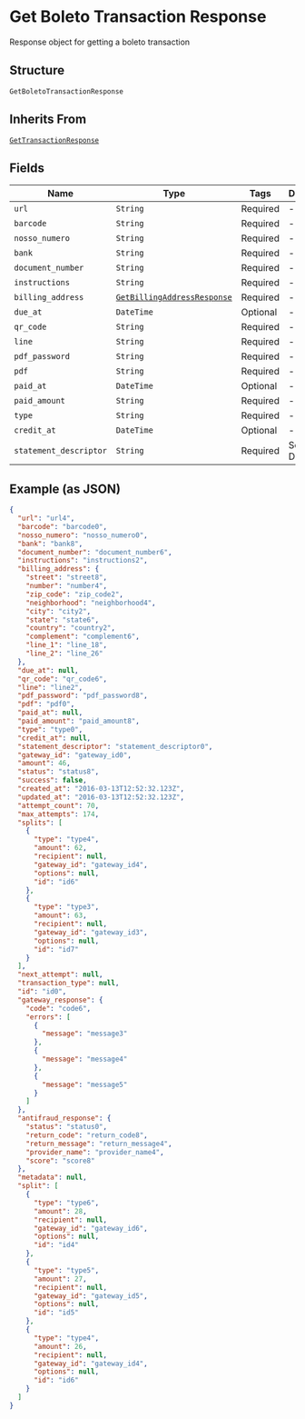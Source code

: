 
# Get Boleto Transaction Response

Response object for getting a boleto transaction

## Structure

`GetBoletoTransactionResponse`

## Inherits From

[`GetTransactionResponse`](/doc/models/get-transaction-response.md)

## Fields

| Name | Type | Tags | Description |
|  --- | --- | --- | --- |
| `url` | `String` | Required | - |
| `barcode` | `String` | Required | - |
| `nosso_numero` | `String` | Required | - |
| `bank` | `String` | Required | - |
| `document_number` | `String` | Required | - |
| `instructions` | `String` | Required | - |
| `billing_address` | [`GetBillingAddressResponse`](/doc/models/get-billing-address-response.md) | Required | - |
| `due_at` | `DateTime` | Optional | - |
| `qr_code` | `String` | Required | - |
| `line` | `String` | Required | - |
| `pdf_password` | `String` | Required | - |
| `pdf` | `String` | Required | - |
| `paid_at` | `DateTime` | Optional | - |
| `paid_amount` | `String` | Required | - |
| `type` | `String` | Required | - |
| `credit_at` | `DateTime` | Optional | - |
| `statement_descriptor` | `String` | Required | Soft Descriptor |

## Example (as JSON)

```json
{
  "url": "url4",
  "barcode": "barcode0",
  "nosso_numero": "nosso_numero0",
  "bank": "bank8",
  "document_number": "document_number6",
  "instructions": "instructions2",
  "billing_address": {
    "street": "street8",
    "number": "number4",
    "zip_code": "zip_code2",
    "neighborhood": "neighborhood4",
    "city": "city2",
    "state": "state6",
    "country": "country2",
    "complement": "complement6",
    "line_1": "line_18",
    "line_2": "line_26"
  },
  "due_at": null,
  "qr_code": "qr_code6",
  "line": "line2",
  "pdf_password": "pdf_password8",
  "pdf": "pdf0",
  "paid_at": null,
  "paid_amount": "paid_amount8",
  "type": "type0",
  "credit_at": null,
  "statement_descriptor": "statement_descriptor0",
  "gateway_id": "gateway_id0",
  "amount": 46,
  "status": "status8",
  "success": false,
  "created_at": "2016-03-13T12:52:32.123Z",
  "updated_at": "2016-03-13T12:52:32.123Z",
  "attempt_count": 70,
  "max_attempts": 174,
  "splits": [
    {
      "type": "type4",
      "amount": 62,
      "recipient": null,
      "gateway_id": "gateway_id4",
      "options": null,
      "id": "id6"
    },
    {
      "type": "type3",
      "amount": 63,
      "recipient": null,
      "gateway_id": "gateway_id3",
      "options": null,
      "id": "id7"
    }
  ],
  "next_attempt": null,
  "transaction_type": null,
  "id": "id0",
  "gateway_response": {
    "code": "code6",
    "errors": [
      {
        "message": "message3"
      },
      {
        "message": "message4"
      },
      {
        "message": "message5"
      }
    ]
  },
  "antifraud_response": {
    "status": "status0",
    "return_code": "return_code8",
    "return_message": "return_message4",
    "provider_name": "provider_name4",
    "score": "score8"
  },
  "metadata": null,
  "split": [
    {
      "type": "type6",
      "amount": 28,
      "recipient": null,
      "gateway_id": "gateway_id6",
      "options": null,
      "id": "id4"
    },
    {
      "type": "type5",
      "amount": 27,
      "recipient": null,
      "gateway_id": "gateway_id5",
      "options": null,
      "id": "id5"
    },
    {
      "type": "type4",
      "amount": 26,
      "recipient": null,
      "gateway_id": "gateway_id4",
      "options": null,
      "id": "id6"
    }
  ]
}
```

